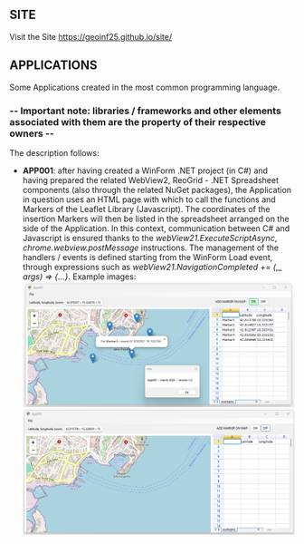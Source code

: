 ## SITE

Visit the Site https://geoinf25.github.io/site/

## APPLICATIONS
Some Applications created in the most common programming language. 
### -- Important note: libraries / frameworks and other elements associated with them are the property of their respective owners --
The description follows:
* __APP001__: after having created a WinForm .NET project (in C#) and having prepared the related WebView2, ReoGrid - .NET Spreadsheet components (also through the related NuGet packages), the Application in question uses an HTML page with which to call the functions and Markers of the Leaflet Library (Javascript). The coordinates of the insertion Markers will then be listed in the spreadsheet arranged on the side of the Application. In this context, communication between C# and Javascript is ensured thanks to the _webView21.ExecuteScriptAsync_, _chrome.webview.postMessage_ instructions. The management of the handlers / events is defined starting from the WinForm Load event, through expressions such as _webView21.NavigationCompleted_ _+=_ _(_,_ _args)_ _=>_ _{...}_.
Example images:
![alt text](https://github.com/GeoInf25/Applications/blob/main/App001_GitHub/Images/01Image_App001.png)
![alt text](https://github.com/GeoInf25/Applications/blob/main/App001_GitHub/Images/02Image_App001.png)
